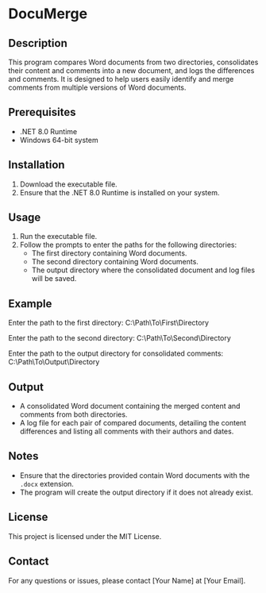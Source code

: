 # DocuMerge

## Description
This program compares Word documents from two directories, consolidates their content and comments into a new document, and logs the differences and comments. It is designed to help users easily identify and merge comments from multiple versions of Word documents.

## Prerequisites
- .NET 8.0 Runtime
- Windows 64-bit system

## Installation
1. Download the executable file.
2. Ensure that the .NET 8.0 Runtime is installed on your system.

## Usage
1. Run the executable file.
2. Follow the prompts to enter the paths for the following directories:
   - The first directory containing Word documents.
   - The second directory containing Word documents.
   - The output directory where the consolidated document and log files will be saved.

## Example
Enter the path to the first directory:
C:\Path\To\First\Directory

Enter the path to the second directory:
C:\Path\To\Second\Directory

Enter the path to the output directory for consolidated comments:
C:\Path\To\Output\Directory

## Output
- A consolidated Word document containing the merged content and comments from both directories.
- A log file for each pair of compared documents, detailing the content differences and listing all comments with their authors and dates.

## Notes
- Ensure that the directories provided contain Word documents with the `.docx` extension.
- The program will create the output directory if it does not already exist.

## License
This project is licensed under the MIT License.

## Contact
For any questions or issues, please contact [Your Name] at [Your Email].
